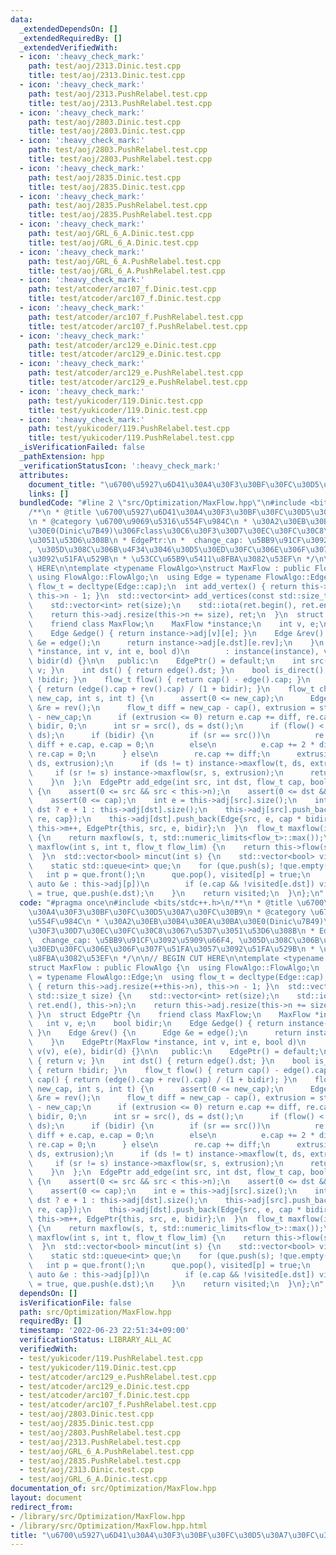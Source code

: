```yaml
---
data:
  _extendedDependsOn: []
  _extendedRequiredBy: []
  _extendedVerifiedWith:
  - icon: ':heavy_check_mark:'
    path: test/aoj/2313.Dinic.test.cpp
    title: test/aoj/2313.Dinic.test.cpp
  - icon: ':heavy_check_mark:'
    path: test/aoj/2313.PushRelabel.test.cpp
    title: test/aoj/2313.PushRelabel.test.cpp
  - icon: ':heavy_check_mark:'
    path: test/aoj/2803.Dinic.test.cpp
    title: test/aoj/2803.Dinic.test.cpp
  - icon: ':heavy_check_mark:'
    path: test/aoj/2803.PushRelabel.test.cpp
    title: test/aoj/2803.PushRelabel.test.cpp
  - icon: ':heavy_check_mark:'
    path: test/aoj/2835.Dinic.test.cpp
    title: test/aoj/2835.Dinic.test.cpp
  - icon: ':heavy_check_mark:'
    path: test/aoj/2835.PushRelabel.test.cpp
    title: test/aoj/2835.PushRelabel.test.cpp
  - icon: ':heavy_check_mark:'
    path: test/aoj/GRL_6_A.Dinic.test.cpp
    title: test/aoj/GRL_6_A.Dinic.test.cpp
  - icon: ':heavy_check_mark:'
    path: test/aoj/GRL_6_A.PushRelabel.test.cpp
    title: test/aoj/GRL_6_A.PushRelabel.test.cpp
  - icon: ':heavy_check_mark:'
    path: test/atcoder/arc107_f.Dinic.test.cpp
    title: test/atcoder/arc107_f.Dinic.test.cpp
  - icon: ':heavy_check_mark:'
    path: test/atcoder/arc107_f.PushRelabel.test.cpp
    title: test/atcoder/arc107_f.PushRelabel.test.cpp
  - icon: ':heavy_check_mark:'
    path: test/atcoder/arc129_e.Dinic.test.cpp
    title: test/atcoder/arc129_e.Dinic.test.cpp
  - icon: ':heavy_check_mark:'
    path: test/atcoder/arc129_e.PushRelabel.test.cpp
    title: test/atcoder/arc129_e.PushRelabel.test.cpp
  - icon: ':heavy_check_mark:'
    path: test/yukicoder/119.Dinic.test.cpp
    title: test/yukicoder/119.Dinic.test.cpp
  - icon: ':heavy_check_mark:'
    path: test/yukicoder/119.PushRelabel.test.cpp
    title: test/yukicoder/119.PushRelabel.test.cpp
  _isVerificationFailed: false
  _pathExtension: hpp
  _verificationStatusIcon: ':heavy_check_mark:'
  attributes:
    document_title: "\u6700\u5927\u6D41\u30A4\u30F3\u30BF\u30FC\u30D5\u30A7\u30FC\u30B9"
    links: []
  bundledCode: "#line 2 \"src/Optimization/MaxFlow.hpp\"\n#include <bits/stdc++.h>\n\
    /**\n * @title \u6700\u5927\u6D41\u30A4\u30F3\u30BF\u30FC\u30D5\u30A7\u30FC\u30B9\
    \n * @category \u6700\u9069\u5316\u554F\u984C\n * \u30A2\u30EB\u30B4\u30EA\u30BA\
    \u30E0(Dinic\u7B49)\u306Fclass\u30C6\u30F3\u30D7\u30EC\u30FC\u30C8\u3067\u53D7\
    \u3051\u53D6\u308B\n * EdgePtr:\n *  change_cap: \u5BB9\u91CF\u3092\u5909\u66F4\
    , \u305D\u308C\u306B\u4F34\u3046\u30D5\u30ED\u30FC\u306E\u306F\u307F\u51FA\u3057\
    \u3092\u51FA\u529B\n * \u53CC\u65B9\u5411\u8FBA\u3082\u53EF\n */\n\n// BEGIN CUT\
    \ HERE\n\ntemplate <typename FlowAlgo>\nstruct MaxFlow : public FlowAlgo {\n \
    \ using FlowAlgo::FlowAlgo;\n  using Edge = typename FlowAlgo::Edge;\n  using\
    \ flow_t = decltype(Edge::cap);\n  int add_vertex() { return this->adj.resize(++this->n),\
    \ this->n - 1; }\n  std::vector<int> add_vertices(const std::size_t size) {\n\
    \    std::vector<int> ret(size);\n    std::iota(ret.begin(), ret.end(), this->n);\n\
    \    return this->adj.resize(this->n += size), ret;\n  }\n  struct EdgePtr {\n\
    \    friend class MaxFlow;\n    MaxFlow *instance;\n    int v, e;\n    bool bidir;\n\
    \    Edge &edge() { return instance->adj[v][e]; }\n    Edge &rev() {\n      Edge\
    \ &e = edge();\n      return instance->adj[e.dst][e.rev];\n    }\n    EdgePtr(MaxFlow\
    \ *instance, int v, int e, bool d)\n        : instance(instance), v(v), e(e),\
    \ bidir(d) {}\n\n   public:\n    EdgePtr() = default;\n    int src() { return\
    \ v; }\n    int dst() { return edge().dst; }\n    bool is_direct() const { return\
    \ !bidir; }\n    flow_t flow() { return cap() - edge().cap; }\n    flow_t cap()\
    \ { return (edge().cap + rev().cap) / (1 + bidir); }\n    flow_t change_cap(flow_t\
    \ new_cap, int s, int t) {\n      assert(0 <= new_cap);\n      Edge &e = edge(),\
    \ &re = rev();\n      flow_t diff = new_cap - cap(), extrusion = std::abs(flow())\
    \ - new_cap;\n      if (extrusion <= 0) return e.cap += diff, re.cap += diff *\
    \ bidir, 0;\n      int sr = src(), ds = dst();\n      if (flow() < 0) std::swap(sr,\
    \ ds);\n      if (bidir) {\n        if (sr == src())\n          re.cap += 2 *\
    \ diff + e.cap, e.cap = 0;\n        else\n          e.cap += 2 * diff + re.cap,\
    \ re.cap = 0;\n      } else\n        re.cap += diff;\n      extrusion -= instance->maxflow(sr,\
    \ ds, extrusion);\n      if (ds != t) instance->maxflow(t, ds, extrusion);\n \
    \     if (sr != s) instance->maxflow(sr, s, extrusion);\n      return extrusion;\n\
    \    }\n  };\n  EdgePtr add_edge(int src, int dst, flow_t cap, bool bidir = false)\
    \ {\n    assert(0 <= src && src < this->n);\n    assert(0 <= dst && dst < this->n);\n\
    \    assert(0 <= cap);\n    int e = this->adj[src].size();\n    int re = src ==\
    \ dst ? e + 1 : this->adj[dst].size();\n    this->adj[src].push_back(Edge{dst,\
    \ re, cap});\n    this->adj[dst].push_back(Edge{src, e, cap * bidir});\n    return\
    \ this->m++, EdgePtr{this, src, e, bidir};\n  }\n  flow_t maxflow(int s, int t)\
    \ {\n    return maxflow(s, t, std::numeric_limits<flow_t>::max());\n  }\n  flow_t\
    \ maxflow(int s, int t, flow_t flow_lim) {\n    return this->flow(s, t, flow_lim);\n\
    \  }\n  std::vector<bool> mincut(int s) {\n    std::vector<bool> visited(this->n);\n\
    \    static std::queue<int> que;\n    for (que.push(s); !que.empty();) {\n   \
    \   int p = que.front();\n      que.pop(), visited[p] = true;\n      for (const\
    \ auto &e : this->adj[p])\n        if (e.cap && !visited[e.dst]) visited[e.dst]\
    \ = true, que.push(e.dst);\n    }\n    return visited;\n  }\n};\n"
  code: "#pragma once\n#include <bits/stdc++.h>\n/**\n * @title \u6700\u5927\u6D41\
    \u30A4\u30F3\u30BF\u30FC\u30D5\u30A7\u30FC\u30B9\n * @category \u6700\u9069\u5316\
    \u554F\u984C\n * \u30A2\u30EB\u30B4\u30EA\u30BA\u30E0(Dinic\u7B49)\u306Fclass\u30C6\
    \u30F3\u30D7\u30EC\u30FC\u30C8\u3067\u53D7\u3051\u53D6\u308B\n * EdgePtr:\n *\
    \  change_cap: \u5BB9\u91CF\u3092\u5909\u66F4, \u305D\u308C\u306B\u4F34\u3046\u30D5\
    \u30ED\u30FC\u306E\u306F\u307F\u51FA\u3057\u3092\u51FA\u529B\n * \u53CC\u65B9\u5411\
    \u8FBA\u3082\u53EF\n */\n\n// BEGIN CUT HERE\n\ntemplate <typename FlowAlgo>\n\
    struct MaxFlow : public FlowAlgo {\n  using FlowAlgo::FlowAlgo;\n  using Edge\
    \ = typename FlowAlgo::Edge;\n  using flow_t = decltype(Edge::cap);\n  int add_vertex()\
    \ { return this->adj.resize(++this->n), this->n - 1; }\n  std::vector<int> add_vertices(const\
    \ std::size_t size) {\n    std::vector<int> ret(size);\n    std::iota(ret.begin(),\
    \ ret.end(), this->n);\n    return this->adj.resize(this->n += size), ret;\n \
    \ }\n  struct EdgePtr {\n    friend class MaxFlow;\n    MaxFlow *instance;\n \
    \   int v, e;\n    bool bidir;\n    Edge &edge() { return instance->adj[v][e];\
    \ }\n    Edge &rev() {\n      Edge &e = edge();\n      return instance->adj[e.dst][e.rev];\n\
    \    }\n    EdgePtr(MaxFlow *instance, int v, int e, bool d)\n        : instance(instance),\
    \ v(v), e(e), bidir(d) {}\n\n   public:\n    EdgePtr() = default;\n    int src()\
    \ { return v; }\n    int dst() { return edge().dst; }\n    bool is_direct() const\
    \ { return !bidir; }\n    flow_t flow() { return cap() - edge().cap; }\n    flow_t\
    \ cap() { return (edge().cap + rev().cap) / (1 + bidir); }\n    flow_t change_cap(flow_t\
    \ new_cap, int s, int t) {\n      assert(0 <= new_cap);\n      Edge &e = edge(),\
    \ &re = rev();\n      flow_t diff = new_cap - cap(), extrusion = std::abs(flow())\
    \ - new_cap;\n      if (extrusion <= 0) return e.cap += diff, re.cap += diff *\
    \ bidir, 0;\n      int sr = src(), ds = dst();\n      if (flow() < 0) std::swap(sr,\
    \ ds);\n      if (bidir) {\n        if (sr == src())\n          re.cap += 2 *\
    \ diff + e.cap, e.cap = 0;\n        else\n          e.cap += 2 * diff + re.cap,\
    \ re.cap = 0;\n      } else\n        re.cap += diff;\n      extrusion -= instance->maxflow(sr,\
    \ ds, extrusion);\n      if (ds != t) instance->maxflow(t, ds, extrusion);\n \
    \     if (sr != s) instance->maxflow(sr, s, extrusion);\n      return extrusion;\n\
    \    }\n  };\n  EdgePtr add_edge(int src, int dst, flow_t cap, bool bidir = false)\
    \ {\n    assert(0 <= src && src < this->n);\n    assert(0 <= dst && dst < this->n);\n\
    \    assert(0 <= cap);\n    int e = this->adj[src].size();\n    int re = src ==\
    \ dst ? e + 1 : this->adj[dst].size();\n    this->adj[src].push_back(Edge{dst,\
    \ re, cap});\n    this->adj[dst].push_back(Edge{src, e, cap * bidir});\n    return\
    \ this->m++, EdgePtr{this, src, e, bidir};\n  }\n  flow_t maxflow(int s, int t)\
    \ {\n    return maxflow(s, t, std::numeric_limits<flow_t>::max());\n  }\n  flow_t\
    \ maxflow(int s, int t, flow_t flow_lim) {\n    return this->flow(s, t, flow_lim);\n\
    \  }\n  std::vector<bool> mincut(int s) {\n    std::vector<bool> visited(this->n);\n\
    \    static std::queue<int> que;\n    for (que.push(s); !que.empty();) {\n   \
    \   int p = que.front();\n      que.pop(), visited[p] = true;\n      for (const\
    \ auto &e : this->adj[p])\n        if (e.cap && !visited[e.dst]) visited[e.dst]\
    \ = true, que.push(e.dst);\n    }\n    return visited;\n  }\n};\n"
  dependsOn: []
  isVerificationFile: false
  path: src/Optimization/MaxFlow.hpp
  requiredBy: []
  timestamp: '2022-06-23 22:51:34+09:00'
  verificationStatus: LIBRARY_ALL_AC
  verifiedWith:
  - test/yukicoder/119.PushRelabel.test.cpp
  - test/yukicoder/119.Dinic.test.cpp
  - test/atcoder/arc129_e.PushRelabel.test.cpp
  - test/atcoder/arc129_e.Dinic.test.cpp
  - test/atcoder/arc107_f.Dinic.test.cpp
  - test/atcoder/arc107_f.PushRelabel.test.cpp
  - test/aoj/2803.Dinic.test.cpp
  - test/aoj/2835.Dinic.test.cpp
  - test/aoj/2803.PushRelabel.test.cpp
  - test/aoj/2313.PushRelabel.test.cpp
  - test/aoj/GRL_6_A.PushRelabel.test.cpp
  - test/aoj/2835.PushRelabel.test.cpp
  - test/aoj/2313.Dinic.test.cpp
  - test/aoj/GRL_6_A.Dinic.test.cpp
documentation_of: src/Optimization/MaxFlow.hpp
layout: document
redirect_from:
- /library/src/Optimization/MaxFlow.hpp
- /library/src/Optimization/MaxFlow.hpp.html
title: "\u6700\u5927\u6D41\u30A4\u30F3\u30BF\u30FC\u30D5\u30A7\u30FC\u30B9"
---
```

